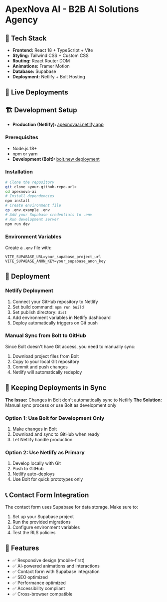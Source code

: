 # ApexNova AI - B2B AI Solutions Agency

## 🔧 Tech Stack
- **Frontend:** React 18 + TypeScript + Vite
- **Styling:** Tailwind CSS + Custom CSS
- **Routing:** React Router DOM
- **Animations:** Framer Motion
- **Database:** Supabase
- **Deployment:** Netlify + Bolt Hosting
## 🚀 Live Deployments
## 🏗 Development Setup
- **Production (Netlify):** [apexnovaai.netlify.app](https://apexnovaai.netlify.app)
### Prerequisites
- Node.js 18+ 
- npm or yarn
- **Development (Bolt):** [bolt.new deployment](https://apexnova-ai-complete-xv5g.bolt.host)
### Installation
```bash
# Clone the repository
git clone <your-github-repo-url>
cd apexnova-ai
# Install dependencies
npm install
# Create environment file
cp .env.example .env
# Add your Supabase credentials to .env
# Run development server
npm run dev
```
### Environment Variables
Create a `.env` file with:
```
VITE_SUPABASE_URL=your_supabase_project_url
VITE_SUPABASE_ANON_KEY=your_supabase_anon_key
```
## 🚢 Deployment
### Netlify Deployment
1. Connect your GitHub repository to Netlify
2. Set build command: `npm run build`
3. Set publish directory: `dist`
4. Add environment variables in Netlify dashboard
5. Deploy automatically triggers on Git push
### Manual Sync from Bolt to GitHub
Since Bolt doesn't have Git access, you need to manually sync:
1. Download project files from Bolt
2. Copy to your local Git repository
3. Commit and push changes
4. Netlify will automatically redeploy
## 🔄 Keeping Deployments in Sync
**The Issue:** Changes in Bolt don't automatically sync to Netlify
**The Solution:** Manual sync process or use Bolt as development only
### Option 1: Use Bolt for Development Only
1. Make changes in Bolt
2. Download and sync to GitHub when ready
3. Let Netlify handle production
### Option 2: Use Netlify as Primary
1. Develop locally with Git
2. Push to GitHub
3. Netlify auto-deploys
4. Use Bolt for quick prototypes only
## 📞 Contact Form Integration
The contact form uses Supabase for data storage. Make sure to:
1. Set up your Supabase project
2. Run the provided migrations
3. Configure environment variables
4. Test the RLS policies
## 🎨 Features
- ✅ Responsive design (mobile-first)
- ✅ AI-powered animations and interactions
- ✅ Contact form with Supabase integration
- ✅ SEO optimized
- ✅ Performance optimized
- ✅ Accessibility compliant
- ✅ Cross-browser compatible